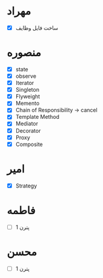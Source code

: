 # مهراد
- [x] ساخت فایل وظایف

# منصوره
- [x] state
- [x] observe
- [x] Iterator
- [x] Singleton
- [x] Flyweight
- [x] Memento
- [x] Chain of Responsibility -> cancel
- [x] Template Method
- [x] Mediator 
- [x] Decorator
- [x] Proxy
- [x] Composite

# امیر
- [x] Strategy

# فاطمه
- [ ] پترن 1

# محسن
- [ ] پترن 1
